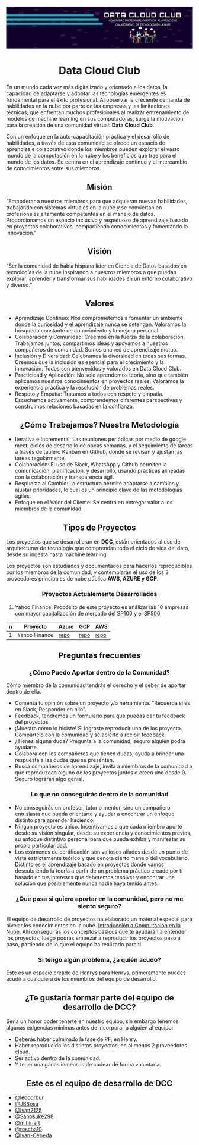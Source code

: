 ![banner](images/BANNERLINKDIN.jpg)

<h1 align="center"> Data Cloud Club </h1>

En un mundo cada vez más digitalizado y orientado a los datos, la capacidad de adaptarse y adoptar las tecnologías emergentes es fundamental para el éxito profesional. Al observar la creciente demanda de habilidades en la nube por parte de las empresas y las limitaciones técnicas, que enfrentan muchos profesionales al realizar entrenamiento de modelos de machine learning en sus computadoras, surge la motivación para la creación de una comunidad virtual: **Data Cloud Club**.

Con un enfoque en la auto-capacitación práctica y el desarrollo de habilidades, a través de esta comunidad se ofrece un espacio de aprendizaje colaborativo donde los miembros pueden explorar el vasto mundo de la computación en la nube y los beneficios que trae para el mundo de los datos. Se centra en el aprendizaje continuo y el intercambio de conocimientos entre sus miembros.

<h2 align="center">Misión</h2>

“Empoderar a nuestros miembros para que adquieran nuevas habilidades, trabajando con sistemas virtuales en la nube y se conviertan en profesionales altamente competentes en el manejo de datos. Proporcionamos un espacio inclusivo y respetuoso de aprendizaje basado en proyectos colaborativos, compartiendo conocimientos y fomentando la innovación.”

<h2 align="center">Visión</h2>

“Ser la comunidad de habla hispana líder en Ciencia de Datos basados en tecnologías de la nube inspirando a nuestros miembros a que puedan explorar, aprender y transformar sus habilidades en un entorno colaborativo y diverso.”

<h2 align="center">Valores</h2>

- Aprendizaje Continuo: Nos comprometemos a fomentar un ambiente donde la curiosidad y el aprendizaje nunca se detengan. Valoramos la búsqueda constante de conocimiento y la mejora personal.
- Colaboración y Comunidad: Creemos en la fuerza de la colaboración. Trabajamos juntos, compartimos ideas y apoyamos a nuestros compañeros de comunidad. Somos una red de aprendizaje mutuo.
- Inclusión y Diversidad: Celebramos la diversidad en todas sus formas. Creemos que la inclusión es esencial para el crecimiento y la innovación. Todos son bienvenidos y valorados en Data Cloud Club.
- Practicidad y Aplicación: No solo aprendemos teoría, sino que también aplicamos nuestros conocimientos en proyectos reales. Valoramos la experiencia práctica y la resolución de problemas reales.
- Respeto y Empatía: Tratamos a todos con respeto y empatía. Escuchamos activamente, comprendemos diferentes perspectivas y construimos relaciones basadas en la confianza.

<h2 align="center">¿Cómo Trabajamos? Nuestra Metodología</h2>

- Iterativa e Incremental: Las reuniones periódicas por medio de google meet, ciclos de desarrollo de pocas semanas, y el seguimiento de tareas a través de tablero Kanban en Github, donde se revisan y ajustan las tareas regularmente.
- Colaboración: El uso de Slack, WhatsApp y Github permiten la comunicación, planificación, y desarrollo, usando prácticas alineadas con la colaboración y transparencia ágil.
- Respuesta al Cambio: La estructura permite adaptarse a cambios y ajustar prioridades, lo cual es un principio clave de las metodologías ágiles.
- Enfoque en el Valor del Cliente: Se centra en entregar valor a los miembros de la comunidad.

<h2 align="center">Tipos de Proyectos</h2>

Los proyectos que se desarrollaran en **DCC**, están orientados al uso de arquitecturas de tecnología que comprendan todo el ciclo de vida del dato, desde su ingesta hasta machine learning.

Los proyectos son estudiados y documentados para hacerlos reproducibles por los miembros de la comunidad, y contemplaran el uso de los 3 proveedores principales de nube pública **AWS, AZURE y GCP**.

<h3 align="center">Proyectos Actualemente Desarrollados</h3>

1. Yahoo Finance: Propósito de este próyecto es análizar las 10 empresas con mayor capitalización de mercado del SP100 y el SP500.

| n | Proyecto      | Azure                                                | GCP                                                          | AWS                                                              |
| - | ------------- | ---------------------------------------------------- | ------------------------------------------------------------ | ---------------------------------------------------------------- |
| 1 | Yahoo Finance | [repo](https://github.com/roscha10/Azure_DCC/tree/main) | [repo](https://github.com/datacloudclub/GCP-Asesor_financiero/) | [repo](https://github.com/datacloudclub/aws-pipeline-yahoo-finance) |

<h2 align="center">Preguntas frecuentes</h2>

<h3 align="center">¿Cómo Puedo Aportar dentro de la Comunidad?</h3>

Cómo miembro de la comunidad tendrás el derecho y el deber de aportar dentro de ella.

- Comenta tu opinión sobre un proyecto y/o herramienta. "Recuerda si es en Slack, Responder en hilo".
- Feedback, tendremos un formulario para que puedas dar tu feedback del proyectos.
- ¡Muestra cómo lo hiciste! Si lograste reproducir uno de los proyecto. Compartelo con la comunidad y sé abierto a recibir feedback.
- ¿Tienes alguna duda? Pregunta a la comunidad, seguro alguien podrá ayudarte.
- Colabora con los compañeros que tienen dudas, ayuda a brindar una respuesta a las dudas que se presenten.
- Busca compañeros de aprendizaje, invita a miembros de la comunidad a que reproduzcan alguno de los proyectos juntos o creen uno desde 0. Seguro lograrán algo genial.

<h3 align="center">Lo que no conseguirás dentro de la comunidad</h3>

- No conseguirás un profesor, tutor o mentor, sino un compañero entusiasta que pueda orientarte y ayudar a encontrar un enfoque distinto para aprender haciendo.
- Ningún proyecto es único. Incentivamos a que cada miembro aporte desde su visión singular, desde su experiencia y conocimientos previos, su enfoque distintivo personal para que pueda exhibir y manifestar su propia particularidad.
- Los exámenes de certificación son valiosos aliados desde un punto de vista estríctamente teórico y que denota cierto manejo del vocabulario. Distinto es el aprendizaje basado en proyectos donde vamos descubriendo la teoría a partir de un problema práctico creado por tí basado en tus intereses que deberemos resolver y encontrar una solución que posiblemente nunca nadie haya tenido antes.

<h3 align="center">¿Que pasa si quiero aportar en la comunidad, pero no me siento seguro?</h3>

El equipo de desarrollo de proyectos ha elaborado un material especial para nivelar los conocimientos en la nube. [Introducción a Computación en la Nube](https://github.com/datacloudclub/datacloudclub/blob/main/Introduccion_a_cloud_computing.md). Allí conseguirás los conceptos básicos que te ayudarán a entender los proyectos, luego podrás empezar a reproducir los proyectos paso a paso, partiendo de lo que el equipo ha realizado para ti.

<h3 align="center">Si tengo algún problema, ¿a quién acudo?</h3>

Este es un espacio creado de Henrys para Henrys, primeramente puedes acudir a cualquiera de los miembros del equipo de desarrollo.

<h2 align="center">¿Te gustaría formar parte del equipo de desarrollo de DCC?</h2>

Sería un honor poder tenerte en nuestro equipo, sin embargo tenemos algunas exigencias mínimas antes de incorporar a alguien al equipo:

- Deberás haber culminado la fase de PF, en Henry.
- Haber reproducido los distintos proyectos, en al menos 2 proveedores cloud.
- Ser activo dentro de la comunidad.
- Y tener una ganas inmensas de codear de forma voluntaria.

<h2 align="center">Este es el equipo de desarrollo de DCC</h2>

- [@leocorbur](https://github.com/leocorbur)
- [@JBSosa](https://github.com/JBSosa)
- [@Ivan2125](https://github.com/Ivan2125)
- [@Sanosuke298](https://github.com/Sanosuke298)
- [@mihiriart](https://github.com/mihiriart)
- [@roscha10](https://github.com/roscha10)
- [@Ivan-Cepeda](https://github.com/Ivan-Cepeda)
